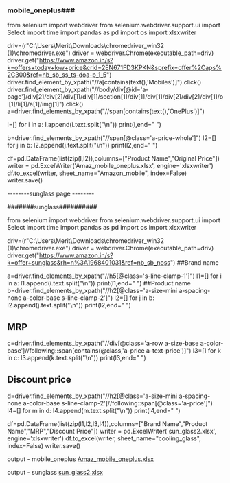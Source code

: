 ### mobile_oneplus### 

from selenium import webdriver
from selenium.webdriver.support.ui import Select
import time
import pandas as pd
import os
import  xlsxwriter

driv=(r"C:\Users\Merit\Downloads\chromedriver_win32 (1)\chromedriver.exe")
driver = webdriver.Chrome(executable_path=driv)
driver.get("https://www.amazon.in/s?k=offers+today+low+price&crid=2EN671FD3KPKN&sprefix=offer%2Caps%2C300&ref=nb_sb_ss_ts-doa-p_1_5")
driver.find_element_by_xpath("//a[contains(text(),'Mobiles')]").click()
driver.find_element_by_xpath("//body/div[@id='a-page']/div[2]/div[2]/div[1]/div[1]/section[1]/div[1]/div[1]/div[2]/div[2]/div[1]/ol[1]/li[1]/a[1]/img[1]").click()
a=driver.find_elements_by_xpath("//span[contains(text(),'OnePlus')]")

l=[]
for i in a:
    l.append(i.text.split("\n"))
print(l,end=" ")

b=driver.find_elements_by_xpath("//span[@class='a-price-whole']")
l2=[]
for j in b:
    l2.append(j.text.split("\n"))
print(l2,end=" ")

df=pd.DataFrame(list(zip(l,l2)),columns=["Product Name","Original Price"])
writer = pd.ExcelWriter('Amaz_mobile_oneplus.xlsx', engine='xlsxwriter')
df.to_excel(writer, sheet_name="Amazon_mobile", index=False)
writer.save()



--------sunglass page --------


#######sunglass##########

from selenium import webdriver
from selenium.webdriver.support.ui import Select
import time
import pandas as pd
import os
import  xlsxwriter

driv=(r"C:\Users\Merit\Downloads\chromedriver_win32 (1)\chromedriver.exe")
driver = webdriver.Chrome(executable_path=driv)
driver.get("https://www.amazon.in/s?k=offer+sunglass&rh=n%3A1968401031&ref=nb_sb_noss")
##Brand name

a=driver.find_elements_by_xpath("//h5[@class='s-line-clamp-1']")
l1=[]
for i in a:
    l1.append(i.text.split("\n"))
print(l1,end=" ")
##Product name
b=driver.find_elements_by_xpath("//h2[@class='a-size-mini a-spacing-none a-color-base s-line-clamp-2']")
l2=[]
for j in b:
    l2.append(j.text.split("\n"))
print(l2,end=" ")
##  MRP
c=driver.find_elements_by_xpath("//div[@class='a-row a-size-base a-color-base']//following::span[contains(@class,'a-price a-text-price')]")
l3=[]
for k in c:
    l3.append(k.text.split("\n"))
print(l3,end=" ")
## Discount price
d=driver.find_elements_by_xpath("//h2[@class='a-size-mini a-spacing-none a-color-base s-line-clamp-2']//following::span[@class='a-price']")
l4=[]
for m in d:
    l4.append(m.text.split("\n"))
print(l4,end=" ")

df=pd.DataFrame(list(zip(l1,l2,l3,l4)),columns=["Brand Name","Product Name","MRP","Discount Price"])
writer = pd.ExcelWriter('sun_glass2.xlsx', engine='xlsxwriter')
df.to_excel(writer, sheet_name="cooling_glass", index=False)
writer.save()


output - mobile_oneplus
[Amaz_mobile_oneplus.xlsx](https://github.com/poojaAarthi/python_amazon/files/7072198/Amaz_mobile_oneplus.xlsx)

output - sunglass
[sun_glass2.xlsx](https://github.com/poojaAarthi/python_amazon/files/7072200/sun_glass2.xlsx)









